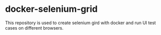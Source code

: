# docker-selenium-grid
This repository is used to create selenium gird with docker and run UI test cases on different browsers.
